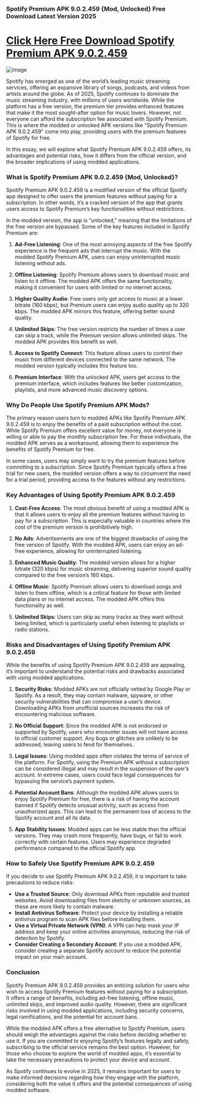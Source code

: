 ### Spotify Premium APK 9.0.2.459 {Mod, Unlocked} Free Download Latest Version 2025

# [Click Here Free Download Spotify Premium APK 9.0.2.459](https://spotify-premium-apk.modfyp.com/)

![image](https://github.com/user-attachments/assets/f5ac06d9-13b8-4dac-963b-b28580230dcd)

Spotify has emerged as one of the world’s leading music streaming services, offering an expansive library of songs, podcasts, and videos from artists around the globe. As of 2025, Spotify continues to dominate the music streaming industry, with millions of users worldwide. While the platform has a free version, the premium tier provides enhanced features that make it the most sought-after option for music lovers. However, not everyone can afford the subscription fee associated with Spotify Premium. This is where the modded or unlocked APK versions like "Spotify Premium APK 9.0.2.459" come into play, providing users with the premium features of Spotify for free.

In this essay, we will explore what Spotify Premium APK 9.0.2.459 offers, its advantages and potential risks, how it differs from the official version, and the broader implications of using modded applications.

### What is Spotify Premium APK 9.0.2.459 {Mod, Unlocked}?

Spotify Premium APK 9.0.2.459 is a modified version of the official Spotify app designed to offer users the premium features without paying for a subscription. In other words, it’s a cracked version of the app that grants users access to Spotify Premium’s key functionalities without restrictions.

In the modded version, the app is “unlocked,” meaning that the limitations of the free version are bypassed. Some of the key features included in Spotify Premium are:

1. **Ad-Free Listening**: One of the most annoying aspects of the free Spotify experience is the frequent ads that interrupt the music. With the modded Spotify Premium APK, users can enjoy uninterrupted music listening without ads.
  
2. **Offline Listening**: Spotify Premium allows users to download music and listen to it offline. The modded APK offers the same functionality, making it convenient for users with limited or no internet access.

3. **Higher Quality Audio**: Free users only get access to music at a lower bitrate (160 kbps), but Premium users can enjoy audio quality up to 320 kbps. The modded APK mirrors this feature, offering better sound quality.

4. **Unlimited Skips**: The free version restricts the number of times a user can skip a track, while the Premium version allows unlimited skips. The modded APK provides this benefit as well.

5. **Access to Spotify Connect**: This feature allows users to control their music from different devices connected to the same network. The modded version typically includes this feature too.

6. **Premium Interface**: With the unlocked APK, users get access to the premium interface, which includes features like better customization, playlists, and more advanced music discovery options.

### Why Do People Use Spotify Premium APK Mods?

The primary reason users turn to modded APKs like Spotify Premium APK 9.0.2.459 is to enjoy the benefits of a paid subscription without the cost. While Spotify Premium offers excellent value for money, not everyone is willing or able to pay the monthly subscription fee. For these individuals, the modded APK serves as a workaround, allowing them to experience the benefits of Spotify Premium for free.

In some cases, users may simply want to try the premium features before committing to a subscription. Since Spotify Premium typically offers a free trial for new users, the modded version offers a way to circumvent the need for a trial period, providing access to the features without any restrictions.

### Key Advantages of Using Spotify Premium APK 9.0.2.459

1. **Cost-Free Access**: The most obvious benefit of using a modded APK is that it allows users to enjoy all the premium features without having to pay for a subscription. This is especially valuable in countries where the cost of the premium version is prohibitively high.

2. **No Ads**: Advertisements are one of the biggest drawbacks of using the free version of Spotify. With the modded APK, users can enjoy an ad-free experience, allowing for uninterrupted listening.

3. **Enhanced Music Quality**: The modded version allows for a higher bitrate (320 kbps) for music streaming, delivering superior sound quality compared to the free version’s 160 kbps.

4. **Offline Music**: Spotify Premium allows users to download songs and listen to them offline, which is a critical feature for those with limited data plans or no internet access. The modded APK offers this functionality as well.

5. **Unlimited Skips**: Users can skip as many tracks as they want without being limited, which is particularly useful when listening to playlists or radio stations.

### Risks and Disadvantages of Using Spotify Premium APK 9.0.2.459

While the benefits of using Spotify Premium APK 9.0.2.459 are appealing, it’s important to understand the potential risks and drawbacks associated with using modded applications.

1. **Security Risks**: Modded APKs are not officially vetted by Google Play or Spotify. As a result, they may contain malware, spyware, or other security vulnerabilities that can compromise a user’s device. Downloading APKs from unofficial sources increases the risk of encountering malicious software.

2. **No Official Support**: Since the modded APK is not endorsed or supported by Spotify, users who encounter issues will not have access to official customer support. Any bugs or glitches are unlikely to be addressed, leaving users to fend for themselves.

3. **Legal Issues**: Using modded apps often violates the terms of service of the platform. For Spotify, using the Premium APK without a subscription can be considered illegal and may result in the suspension of the user’s account. In extreme cases, users could face legal consequences for bypassing the service’s payment system.

4. **Potential Account Bans**: Although the modded APK allows users to enjoy Spotify Premium for free, there is a risk of having the account banned if Spotify detects unusual activity, such as access from unauthorized apps. This can lead to the permanent loss of access to the Spotify account and all its data.

5. **App Stability Issues**: Modded apps can be less stable than the official versions. They may crash more frequently, have bugs, or fail to work correctly with certain features. Users may experience degraded performance compared to the official Spotify app.

### How to Safely Use Spotify Premium APK 9.0.2.459

If you decide to use Spotify Premium APK 9.0.2.459, it is important to take precautions to reduce risks:

- **Use a Trusted Source**: Only download APKs from reputable and trusted websites. Avoid downloading files from sketchy or unknown sources, as these are more likely to contain malware.
- **Install Antivirus Software**: Protect your device by installing a reliable antivirus program to scan APK files before installing them.
- **Use a Virtual Private Network (VPN)**: A VPN can help mask your IP address and keep your online activities anonymous, reducing the risk of detection by Spotify.
- **Consider Creating a Secondary Account**: If you use a modded APK, consider creating a separate Spotify account to reduce the potential impact on your main account.

### Conclusion

Spotify Premium APK 9.0.2.459 provides an enticing solution for users who wish to access Spotify Premium features without paying for a subscription. It offers a range of benefits, including ad-free listening, offline music, unlimited skips, and improved audio quality. However, there are significant risks involved in using modded applications, including security concerns, legal ramifications, and the potential for account bans. 

While the modded APK offers a free alternative to Spotify Premium, users should weigh the advantages against the risks before deciding whether to use it. If you are committed to enjoying Spotify’s features legally and safely, subscribing to the official service remains the best option. However, for those who choose to explore the world of modded apps, it’s essential to take the necessary precautions to protect your device and account.

As Spotify continues to evolve in 2025, it remains important for users to make informed decisions regarding how they engage with the platform, considering both the value it offers and the potential consequences of using modded software.

